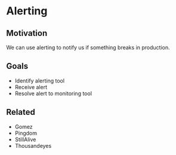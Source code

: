 # Alerting

## Motivation

We can use alerting to notify us if something breaks in production.

## Goals

* Identify alerting tool
* Receive alert
* Resolve alert to monitoring tool

## Related

* Gomez
* Pingdom
* StillAlive
* Thousandeyes